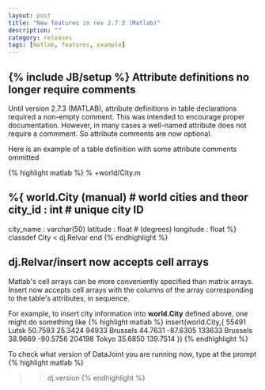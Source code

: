```yaml
---
layout: post
title: "New features in rev 2.7.3 (Matlab)"
description: ""
category: releases
tags: [matlab, features, example]
---
```

{% include JB/setup %}
Attribute definitions no longer require comments
---
Until version 2.7.3 (MATLAB), attribute definitions in table declarations required a non-empty comment.  This was intended to encourage proper documentation.  However, in many cases a well-named attribute does not require a commment.  So attribute comments are now optional.

Here is an example of a table definition with some attribute comments ommitted

{% highlight matlab %}
% +world/City.m

%{ 
world.City  (manual)  #  world cities and theor
city_id  :  int   # unique city ID  
----
city_name : varchar(50)
latitude  : float       # (degrees)
longitude : float
%}
classdef City < dj.Relvar
end
{% endhighlight %}

dj.Relvar/insert now accepts cell arrays
---
Matlab's cell arrays can be more conveniently specified than matrix arrays. Insert now accepts cell arrays with the columns of the array corresponding to the table's attributes, in sequence.

For example, to insert city information into **world.City** defined above, one might do something like
{% highlight matlab %}
insert(world.City,{
   55491  Lutsk     50.7593   25.3424
   94933  Brussels  44.7631  -87.6305
  133633  Brussels  38.9669  -90.5756
  204198  Tokyo     35.6850  139.7514
})
{% endhighlight %}

To check what version of DataJoint you are running now, type at the prompt
{% highlight matlab %}
>> dj.version
{% endhighlight %}
